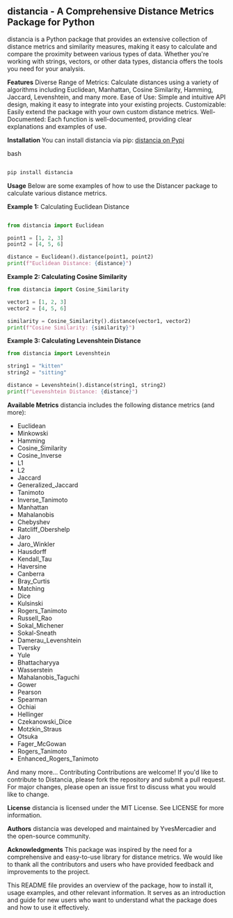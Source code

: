 ## **distancia** - A Comprehensive Distance Metrics Package for Python

distancia is a Python package that provides an extensive collection of distance metrics and similarity measures, making it easy to calculate and compare the proximity between various types of data. Whether you're working with strings, vectors, or other data types, distancia offers the tools you need for your analysis.

**Features**
Diverse Range of Metrics: Calculate distances using a variety of algorithms including Euclidean, Manhattan, Cosine Similarity, Hamming, Jaccard, Levenshtein, and many more.
Ease of Use: Simple and intuitive API design, making it easy to integrate into your existing projects.
Customizable: Easily extend the package with your own custom distance metrics.
Well-Documented: Each function is well-documented, providing clear explanations and examples of use.

**Installation**
You can install distancia via pip:
[distancia on Pypi](https://pypi.org/project/distancia/)


bash

```bash

pip install distancia
```

**Usage**
Below are some examples of how to use the Distancer package to calculate various distance metrics.

**Example 1:** Calculating Euclidean Distance

```python

from distancia import Euclidean

point1 = [1, 2, 3]
point2 = [4, 5, 6]

distance = Euclidean().distance(point1, point2)
print(f"Euclidean Distance: {distance}")
```

**Example 2: Calculating Cosine Similarity**

```python
from distancia import Cosine_Similarity

vector1 = [1, 2, 3]
vector2 = [4, 5, 6]

similarity = Cosine_Similarity().distance(vector1, vector2)
print(f"Cosine Similarity: {similarity}")
```

**Example 3: Calculating Levenshtein Distance**

```python
from distancia import Levenshtein

string1 = "kitten"
string2 = "sitting"

distance = Levenshtein().distance(string1, string2)
print(f"Levenshtein Distance: {distance}")
```

**Available Metrics**
distancia includes the following distance metrics (and more):

* Euclidean
* Minkowski
* Hamming
* Cosine_Similarity 
* Cosine_Inverse 
* L1 
* L2 
* Jaccard 
* Generalized_Jaccard 
* Tanimoto 
* Inverse_Tanimoto 
* Manhattan 
* Mahalanobis 
* Chebyshev 
* Ratcliff_Obershelp 
* Jaro 
* Jaro_Winkler 
* Hausdorff 
* Kendall_Tau
* Haversine 
* Canberra 
* Bray_Curtis 
* Matching 
* Dice 
* Kulsinski 
* Rogers_Tanimoto 
* Russell_Rao 
* Sokal_Michener 
* Sokal-Sneath 
* Damerau_Levenshtein 
* Tversky 
* Yule 
* Bhattacharyya 
* Wasserstein 
* Mahalanobis_Taguchi 
* Gower 
* Pearson 
* Spearman 
* Ochiai 
* Hellinger 
* Czekanowski_Dice 
* Motzkin_Straus 
* Otsuka 
* Fager_McGowan 
* Rogers_Tanimoto 
* Enhanced_Rogers_Tanimoto 


And many more...
Contributing
Contributions are welcome! If you'd like to contribute to Distancia, please fork the repository and submit a pull request. For major changes, please open an issue first to discuss what you would like to change.

**License**
distancia is licensed under the MIT License. See LICENSE for more information.

**Authors**
distancia was developed and maintained by YvesMercadier and the open-source community.

**Acknowledgments**
This package was inspired by the need for a comprehensive and easy-to-use library for distance metrics. We would like to thank all the contributors and users who have provided feedback and improvements to the project.

This README file provides an overview of the package, how to install it, usage examples, and other relevant information. It serves as an introduction and guide for new users who want to understand what the package does and how to use it effectively.

